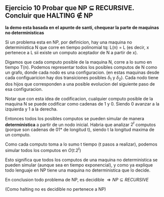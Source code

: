 ## Ejercicio 10 Probar que NP $\subseteq$ RECURSIVE. Concluir que HALTING $\notin$ NP

**la demo esta basada en el apunte de santi, chequear la parte de maquinas no deterministicas**


Si un problema esta en NP, por definicion, hay una maquina no deterministica N que corre en tiempo polinomial tq:
L(n) = L (es decir, x pertenece a L sii existe un computo aceptador de N a partir de x).

Digamos que cada computo posible de la maquina N, corre a lo sumo en tiempo T(n). 
Podemos representar todos los posibles computos de N como un grafo, donde cada nodo es una configuracion. (en estas maquinas desde cada configuaricion hay dos transiciones posibles $\delta_1$ y $\delta_2$). Cada nodo tiene dos hijos que corresponden a una posible evolucion del siguiente paso de esa configuracion.

Notar que con esta idea de codificacion, cualquier computo posible de la maquina N se puede codificar como cadenas de 1 y 0. 
Siendo 0 avanzar a la izquierda y 1 a la derecha. 

Entonces todos los posibles computos se pueden simular de manera **deterministica** a partir de un nodo inicial.
Habria que analizar $2^t$ computos (porque son cadenas de 01* de longitud t), siendo t la longitud maxima de un computo.

Como cada computo toma a lo sumo t tiempo (t pasos a realizar), podemos simular todos los computos en $O(t.2^t)$

Esto significa que todos los computos de una maquina no deterministica se pueden simular (aunque sea en tiempo exponencial),
y como ya explique todo lenguaje en NP tiene una maquina no deterministica que lo decide.

En conclusion todo problema de NP, es decidible $\Rightarrow NP \subseteq RECURSIVE$ 

(Como halting no es decidible no pertenece a NP)